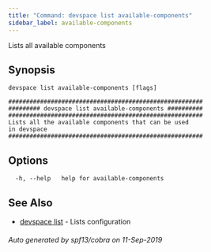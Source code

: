 ```yaml
---
title: "Command: devspace list available-components"
sidebar_label: available-components
---
```



Lists all available components

## Synopsis


```
devspace list available-components [flags]
```

```
#######################################################
######### devspace list available-components ##########
#######################################################
Lists all the available components that can be used
in devspace
#######################################################
```
## Options

```
  -h, --help   help for available-components
```

## See Also

* [devspace list](/docs/cli/commands/devspace_list)	 - Lists configuration

###### Auto generated by spf13/cobra on 11-Sep-2019
